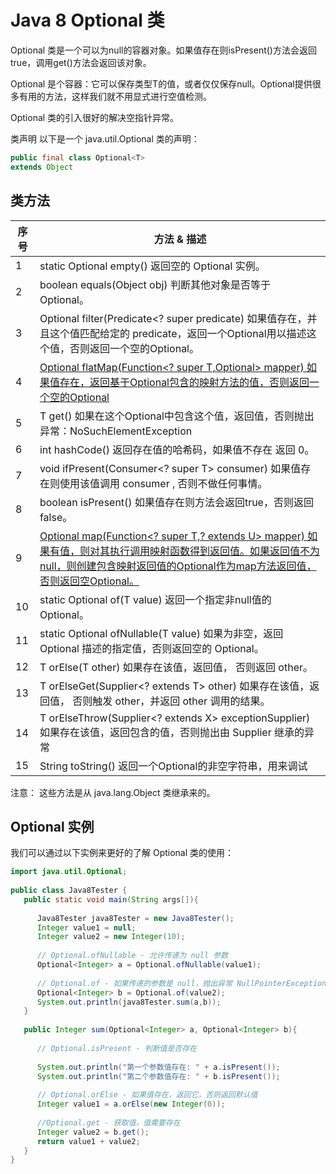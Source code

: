 # Java 8 Optional 类

Optional 类是一个可以为null的容器对象。如果值存在则isPresent()方法会返回true，调用get()方法会返回该对象。

Optional 是个容器：它可以保存类型T的值，或者仅仅保存null。Optional提供很多有用的方法，这样我们就不用显式进行空值检测。

Optional 类的引入很好的解决空指针异常。

类声明
以下是一个 java.util.Optional<T> 类的声明：

```java
public final class Optional<T>
extends Object
```

## 类方法

| 序号 |   方法 & 描述 |
|------| --------------|
|1 |   static <T> Optional<T> empty() 返回空的 Optional 实例。|
|2 |  boolean equals(Object obj) 判断其他对象是否等于 Optional。 |
|3|   Optional<T> filter(Predicate<? super <T> predicate) 如果值存在，并且这个值匹配给定的 predicate，返回一个Optional用以描述这个值，否则返回一个空的Optional。|
|4|   <U> Optional<U> flatMap(Function<? super T,Optional<U>> mapper) 如果值存在，返回基于Optional包含的映射方法的值，否则返回一个空的Optional|
|5|   T get() 如果在这个Optional中包含这个值，返回值，否则抛出异常：NoSuchElementException|
|6|   int hashCode() 返回存在值的哈希码，如果值不存在 返回 0。|
|7|   void ifPresent(Consumer<? super T> consumer) 如果值存在则使用该值调用 consumer , 否则不做任何事情。|
|8|   boolean isPresent() 如果值存在则方法会返回true，否则返回 false。|
|9|   <U>Optional<U> map(Function<? super T,? extends U> mapper) 如果有值，则对其执行调用映射函数得到返回值。如果返回值不为 null，则创建包含映射返回值的Optional作为map方法返回值，否则返回空Optional。|
|10|  static <T> Optional<T> of(T value)  返回一个指定非null值的Optional。|
|11|  static <T> Optional<T> ofNullable(T value) 如果为非空，返回 Optional 描述的指定值，否则返回空的 Optional。|
|12|  T orElse(T other) 如果存在该值，返回值， 否则返回 other。|
|13|  T orElseGet(Supplier<? extends T> other) 如果存在该值，返回值， 否则触发 other，并返回 other 调用的结果。|
|14|  <X extends Throwable> T orElseThrow(Supplier<? extends X> exceptionSupplier) 如果存在该值，返回包含的值，否则抛出由 Supplier 继承的异常|
|15|  String toString() 返回一个Optional的非空字符串，用来调试 |

注意： 这些方法是从 java.lang.Object 类继承来的。


## Optional 实例

我们可以通过以下实例来更好的了解 Optional 类的使用：

```java
import java.util.Optional;
 
public class Java8Tester {
   public static void main(String args[]){
   
      Java8Tester java8Tester = new Java8Tester();
      Integer value1 = null;
      Integer value2 = new Integer(10);
        
      // Optional.ofNullable - 允许传递为 null 参数
      Optional<Integer> a = Optional.ofNullable(value1);
        
      // Optional.of - 如果传递的参数是 null，抛出异常 NullPointerException
      Optional<Integer> b = Optional.of(value2);
      System.out.println(java8Tester.sum(a,b));
   }
    
   public Integer sum(Optional<Integer> a, Optional<Integer> b){
    
      // Optional.isPresent - 判断值是否存在
        
      System.out.println("第一个参数值存在: " + a.isPresent());
      System.out.println("第二个参数值存在: " + b.isPresent());
        
      // Optional.orElse - 如果值存在，返回它，否则返回默认值
      Integer value1 = a.orElse(new Integer(0));
        
      //Optional.get - 获取值，值需要存在
      Integer value2 = b.get();
      return value1 + value2;
   }
}
```
